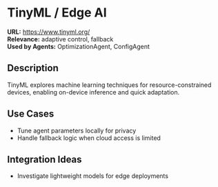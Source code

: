 # TinyML / Edge AI

**URL:** https://www.tinyml.org/  
**Relevance:** adaptive control, fallback  
**Used by Agents:** OptimizationAgent, ConfigAgent

## Description
TinyML explores machine learning techniques for resource-constrained devices, enabling on-device inference and quick adaptation.

## Use Cases
- Tune agent parameters locally for privacy
- Handle fallback logic when cloud access is limited

## Integration Ideas
- Investigate lightweight models for edge deployments
